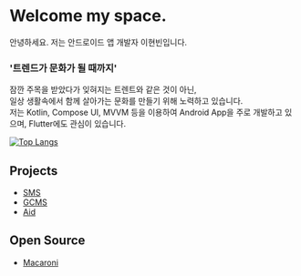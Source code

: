 # Welcome my space. 
안녕하세요. 저는 안드로이드 앱 개발자 이현빈입니다.<br>
### <b>'트렌드가 문화가 될 때까지'<br></b>
잠깐 주목을 받았다가 잊혀지는 트렌트와 같은 것이 아닌,<br> 
일상 생활속에서 함께 살아가는 문화를 만들기 위해 노력하고 있습니다.<br>
저는 Kotlin, Compose UI, MVVM 등을 이용하여 Android App을 주로 개발하고 있으며, Flutter에도 관심이 있습니다.

﻿[![Top Langs](https://github-readme-stats.vercel.app/api/top-langs/?username=leehyeonbin&langs_count=10&layout=compact&theme=dark)](https://github.com/leehyeonbin/leehyeonbin)﻿

## Projects
* [SMS](https://github.com/GSM-MSG/SMS-Android)
* [GCMS](https://github.com/GSM-MSG/GCMS-Android)
* [Aid](https://github.com/G3C1/Oasis-Android)

## Open Source
* [Macaroni](https://github.com/GSM-MSG/Macaroni)
